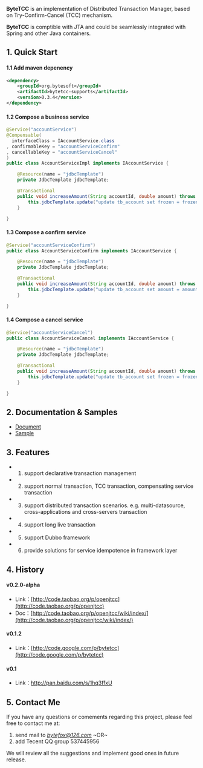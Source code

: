 ﻿
**ByteTCC** is an implementation of Distributed Transaction Manager, based on Try-Confirm-Cancel (TCC) mechanism. 

**ByteTCC** is comptible with JTA and could be seamlessly integrated with Spring and other Java containers.


## 1. Quick Start

#### 1.1 Add maven depenency
```xml
<dependency>
	<groupId>org.bytesoft</groupId>
	<artifactId>bytetcc-supports</artifactId>
	<version>0.3.4</version>
</dependency>
```

#### 1.2 Compose a business service
```java
@Service("accountService")
@Compensable(
  interfaceClass = IAccountService.class 
, confirmableKey = "accountServiceConfirm"
, cancellableKey = "accountServiceCancel"
)
public class AccountServiceImpl implements IAccountService {

	@Resource(name = "jdbcTemplate")
	private JdbcTemplate jdbcTemplate;

	@Transactional
	public void increaseAmount(String accountId, double amount) throws ServiceException {
	    this.jdbcTemplate.update("update tb_account set frozen = frozen + ? where acct_id = ?", amount, acctId);
	}

}
```


#### 1.3 Compose a confirm service
```java
@Service("accountServiceConfirm")
public class AccountServiceConfirm implements IAccountService {

	@Resource(name = "jdbcTemplate")
	private JdbcTemplate jdbcTemplate;

	@Transactional
	public void increaseAmount(String accountId, double amount) throws ServiceException {
	    this.jdbcTemplate.update("update tb_account set amount = amount + ?, frozen = frozen - ? where acct_id = ?", amount, amount, acctId);
	}

}
```


#### 1.4 Compose a cancel service
```java
@Service("accountServiceCancel")
public class AccountServiceCancel implements IAccountService {

	@Resource(name = "jdbcTemplate")
	private JdbcTemplate jdbcTemplate;

	@Transactional
	public void increaseAmount(String accountId, double amount) throws ServiceException {
	    this.jdbcTemplate.update("update tb_account set frozen = frozen - ? where acct_id = ?", amount, acctId);
	}

}
```


## 2. Documentation & Samples
* [Document](https://github.com/liuyangming/ByteTCC/wiki)
* [Sample](https://github.com/liuyangming/ByteTCC-sample)



## 3. Features
* 1. support declarative transaction management
* 2. support normal transaction, TCC transaction, compensating service transaction
* 3. support distributed transaction scenarios. e.g. multi-datasource, cross-applications and cross-servers transaction
* 4. support long live transaction
* 5. support Dubbo framework
* 6. provide solutions for service idempotence  in framework layer


## 4. History

#### v0.2.0-alpha
* Link：[http://code.taobao.org/p/openjtcc](http://code.taobao.org/p/openjtcc)
* Doc：[http://code.taobao.org/p/openjtcc/wiki/index/](http://code.taobao.org/p/openjtcc/wiki/index/) 

#### v0.1.2
* Link：[http://code.google.com/p/bytetcc](http://code.google.com/p/bytetcc)

#### v0.1
* Link：[http://pan.baidu.com/s/1hq3ffxU
](http://pan.baidu.com/s/1hq3ffxU)


## 5. Contact Me
If you have any questions or comements regarding this project, please feel free to contact me at:

1. send mail to _[bytefox@126.com](bytefox@126.com)_
~OR~
2. add Tecent QQ group 537445956

We will review all the suggestions and implement good ones in future release.
